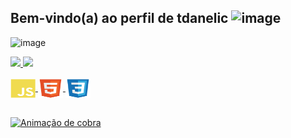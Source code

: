 ## Bem-vindo(a) ao perfil de tdanelic  ![image](https://user-images.githubusercontent.com/123215410/215837543-4864ea93-e8f1-4aba-9561-dc5bc4bdf87f.png)
![image](https://user-images.githubusercontent.com/123215410/215838583-f88d3671-2c8a-493b-a7ad-695029c71329.png)





 <div>
   <a href="https://github.com/tdanelic">
   <img height="180em" src="https://github-readme-stats.vercel.app/api?      username=tdanelic&show_icons=true&theme=tokyonight&include_all_commits=true&count_private=true"/>
   <img height="180em" src="https://github-readme-stats.vercel.app/api/top-langs/?username=tdanelic&layout=compact&langs_count=6&theme=tokyonight"/>

</div>
<div style="display: inline_block"><br>
  <img align="center" alt="Js" height="30" width="40" src="https://raw.githubusercontent.com/devicons/devicon/master/icons/javascript/javascript-plain.svg ">
  <img align="center" alt="HTML" height="30" width="40" src="https://raw.githubusercontent.com/devicons/devicon/master/icons/html5/html5-original.svg ">
  <img align="center" alt="CSS" height="30" width="40" src="https://raw.githubusercontent.com/devicons/devicon/master/icons/css3/css3-original.svg ">
</div>
 
 <br>
 
 ![Animação de cobra](https://github.com/tdanelic/tdanelic/blob/output/github-contribution-grid-snake.svg)
  
 
  

</div>
